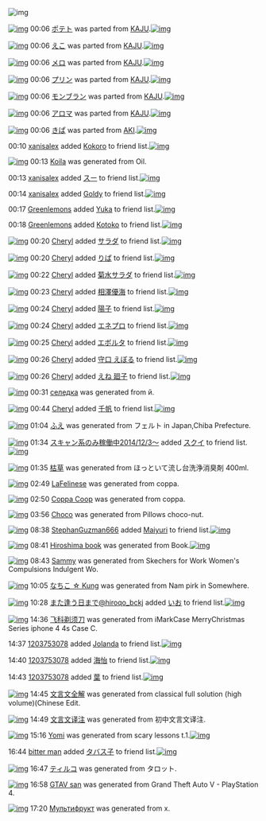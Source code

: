 ![img](http://gdrive-cdn.herokuapp.com/537b65a5bc09f0000721dda7/512px-barcode.png)

[![img](http://www.deviantsart.com/1009epe.png)](http://www.barcodekanojo.com/kanojo/2699204/%E3%83%9D%E3%83%86%E3%83%88) 00:06 [ポテト](http://www.barcodekanojo.com/kanojo/2699204/%E3%83%9D%E3%83%86%E3%83%88) was parted from [KAJU](http://www.barcodekanojo.com/kanojo/2699204/%E3%83%9D%E3%83%86%E3%83%88).[![img](http://www.deviantsart.com/2dqd8nq.jpeg)](http://www.barcodekanojo.com/user/273454/KAJU) 

[![img](http://www.deviantsart.com/2jvgvbo.png)](http://www.barcodekanojo.com/kanojo/2251433/%E3%81%88%E3%81%93) 00:06 [えこ](http://www.barcodekanojo.com/kanojo/2251433/%E3%81%88%E3%81%93) was parted from [KAJU](http://www.barcodekanojo.com/kanojo/2251433/%E3%81%88%E3%81%93).[![img](http://www.deviantsart.com/2dqd8nq.jpeg)](http://www.barcodekanojo.com/user/273454/KAJU) 

[![img](http://www.deviantsart.com/1vkhp75.png)](http://www.barcodekanojo.com/kanojo/3141834/%E3%83%A1%E3%83%AD) 00:06 [メロ](http://www.barcodekanojo.com/kanojo/3141834/%E3%83%A1%E3%83%AD) was parted from [KAJU](http://www.barcodekanojo.com/kanojo/3141834/%E3%83%A1%E3%83%AD).[![img](http://www.deviantsart.com/2dqd8nq.jpeg)](http://www.barcodekanojo.com/user/273454/KAJU) 

[![img](http://www.deviantsart.com/3hqqcc5.png)](http://www.barcodekanojo.com/kanojo/3188891/%E3%83%97%E3%83%AA%E3%83%B3) 00:06 [プリン](http://www.barcodekanojo.com/kanojo/3188891/%E3%83%97%E3%83%AA%E3%83%B3) was parted from [KAJU](http://www.barcodekanojo.com/kanojo/3188891/%E3%83%97%E3%83%AA%E3%83%B3).[![img](http://www.deviantsart.com/2dqd8nq.jpeg)](http://www.barcodekanojo.com/user/273454/KAJU) 

[![img](http://www.deviantsart.com/2e64t6s.png)](http://www.barcodekanojo.com/kanojo/708072/%E3%83%A2%E3%83%B3%E3%83%96%E3%83%A9%E3%83%B3) 00:06 [モンブラン](http://www.barcodekanojo.com/kanojo/708072/%E3%83%A2%E3%83%B3%E3%83%96%E3%83%A9%E3%83%B3) was parted from [KAJU](http://www.barcodekanojo.com/kanojo/708072/%E3%83%A2%E3%83%B3%E3%83%96%E3%83%A9%E3%83%B3).[![img](http://www.deviantsart.com/2dqd8nq.jpeg)](http://www.barcodekanojo.com/user/273454/KAJU) 

[![img](http://www.deviantsart.com/kk2232.png)](http://www.barcodekanojo.com/kanojo/2902489/%E3%82%A2%E3%83%AD%E3%83%9E) 00:06 [アロマ](http://www.barcodekanojo.com/kanojo/2902489/%E3%82%A2%E3%83%AD%E3%83%9E) was parted from [KAJU](http://www.barcodekanojo.com/kanojo/2902489/%E3%82%A2%E3%83%AD%E3%83%9E).[![img](http://www.deviantsart.com/2dqd8nq.jpeg)](http://www.barcodekanojo.com/user/273454/KAJU) 

[![img](http://www.deviantsart.com/1bea8d.png)](http://www.barcodekanojo.com/kanojo/1877447/%E3%81%8D%E3%81%B1) 00:06 [きぱ](http://www.barcodekanojo.com/kanojo/1877447/%E3%81%8D%E3%81%B1) was parted from [AKI](http://www.barcodekanojo.com/kanojo/1877447/%E3%81%8D%E3%81%B1).[![img](http://www.deviantsart.com/1kc30mi.jpeg)](http://www.barcodekanojo.com/user/29842/AKI) 

00:10 [xanisalex](http://www.barcodekanojo.com/user/499936/xanisalex) added [Kokoro](http://www.barcodekanojo.com/kanojo/3115476/Kokoro) to friend list.[![img](http://www.deviantsart.com/1su5pl7.png)](http://www.barcodekanojo.com/kanojo/3115476/Kokoro) 

[![img](http://www.deviantsart.com/2hcrr20.png)](http://www.barcodekanojo.com/kanojo/3192210/Koila) 00:13 [Koila](http://www.barcodekanojo.com/kanojo/3192210/Koila) was generated from Oil.

00:13 [xanisalex](http://www.barcodekanojo.com/user/499936/xanisalex) added [スー](http://www.barcodekanojo.com/kanojo/2452677/%E3%82%B9%E3%83%BC) to friend list.[![img](http://www.deviantsart.com/qcdvvl.png)](http://www.barcodekanojo.com/kanojo/2452677/%E3%82%B9%E3%83%BC) 

00:14 [xanisalex](http://www.barcodekanojo.com/user/499936/xanisalex) added [Goldy](http://www.barcodekanojo.com/kanojo/2032493/Goldy) to friend list.[![img](http://www.deviantsart.com/1n2lr1g.png)](http://www.barcodekanojo.com/kanojo/2032493/Goldy) 

00:17 [Greenlemons](http://www.barcodekanojo.com/user/414132/Greenlemons) added [Yuka](http://www.barcodekanojo.com/kanojo/2634549/Yuka) to friend list.[![img](http://www.deviantsart.com/i580o1.png)](http://www.barcodekanojo.com/kanojo/2634549/Yuka) 

00:18 [Greenlemons](http://www.barcodekanojo.com/user/414132/Greenlemons) added [Kotoko](http://www.barcodekanojo.com/kanojo/2634546/Kotoko) to friend list.[![img](http://www.deviantsart.com/3tf5hqk.png)](http://www.barcodekanojo.com/kanojo/2634546/Kotoko) 

[![img](http://www.deviantsart.com/1b98j4g.jpeg)](http://www.barcodekanojo.com/user/274015/Cheryl) 00:20 [Cheryl](http://www.barcodekanojo.com/user/274015/Cheryl) added [サラダ](http://www.barcodekanojo.com/kanojo/3072743/%E3%82%B5%E3%83%A9%E3%83%80) to friend list.[![img](http://www.deviantsart.com/2vu5l40.png)](http://www.barcodekanojo.com/kanojo/3072743/%E3%82%B5%E3%83%A9%E3%83%80) 

[![img](http://www.deviantsart.com/1b98j4g.jpeg)](http://www.barcodekanojo.com/user/274015/Cheryl) 00:20 [Cheryl](http://www.barcodekanojo.com/user/274015/Cheryl) added [りぱ](http://www.barcodekanojo.com/kanojo/374271/%E3%82%8A%E3%81%B1) to friend list.[![img](http://www.deviantsart.com/3788a7s.png)](http://www.barcodekanojo.com/kanojo/374271/%E3%82%8A%E3%81%B1) 

[![img](http://www.deviantsart.com/1b98j4g.jpeg)](http://www.barcodekanojo.com/user/274015/Cheryl) 00:22 [Cheryl](http://www.barcodekanojo.com/user/274015/Cheryl) added [菊水サラダ](http://www.barcodekanojo.com/kanojo/2333410/%E8%8F%8A%E6%B0%B4%E3%82%B5%E3%83%A9%E3%83%80) to friend list.[![img](http://www.deviantsart.com/2692ur.png)](http://www.barcodekanojo.com/kanojo/2333410/%E8%8F%8A%E6%B0%B4%E3%82%B5%E3%83%A9%E3%83%80) 

[![img](http://www.deviantsart.com/1b98j4g.jpeg)](http://www.barcodekanojo.com/user/274015/Cheryl) 00:23 [Cheryl](http://www.barcodekanojo.com/user/274015/Cheryl) added [相澤優海](http://www.barcodekanojo.com/kanojo/2316319/%E7%9B%B8%E6%BE%A4%E5%84%AA%E6%B5%B7) to friend list.[![img](http://www.deviantsart.com/bdl80e.png)](http://www.barcodekanojo.com/kanojo/2316319/%E7%9B%B8%E6%BE%A4%E5%84%AA%E6%B5%B7) 

[![img](http://www.deviantsart.com/1b98j4g.jpeg)](http://www.barcodekanojo.com/user/274015/Cheryl) 00:24 [Cheryl](http://www.barcodekanojo.com/user/274015/Cheryl) added [陽子](http://www.barcodekanojo.com/kanojo/1605386/%E9%99%BD%E5%AD%90) to friend list.[![img](http://www.deviantsart.com/3ml8q9e.png)](http://www.barcodekanojo.com/kanojo/1605386/%E9%99%BD%E5%AD%90) 

[![img](http://www.deviantsart.com/1b98j4g.jpeg)](http://www.barcodekanojo.com/user/274015/Cheryl) 00:24 [Cheryl](http://www.barcodekanojo.com/user/274015/Cheryl) added [エネプロ](http://www.barcodekanojo.com/kanojo/2544979/%E3%82%A8%E3%83%8D%E3%83%97%E3%83%AD) to friend list.[![img](http://www.deviantsart.com/1kot0l.png)](http://www.barcodekanojo.com/kanojo/2544979/%E3%82%A8%E3%83%8D%E3%83%97%E3%83%AD) 

[![img](http://www.deviantsart.com/1b98j4g.jpeg)](http://www.barcodekanojo.com/user/274015/Cheryl) 00:25 [Cheryl](http://www.barcodekanojo.com/user/274015/Cheryl) added [エボルタ](http://www.barcodekanojo.com/kanojo/2787125/%E3%82%A8%E3%83%9C%E3%83%AB%E3%82%BF) to friend list.[![img](http://www.deviantsart.com/2me1shc.png)](http://www.barcodekanojo.com/kanojo/2787125/%E3%82%A8%E3%83%9C%E3%83%AB%E3%82%BF) 

[![img](http://www.deviantsart.com/1b98j4g.jpeg)](http://www.barcodekanojo.com/user/274015/Cheryl) 00:26 [Cheryl](http://www.barcodekanojo.com/user/274015/Cheryl) added [守口 えぼる](http://www.barcodekanojo.com/kanojo/2384787/%E5%AE%88%E5%8F%A3%20%E3%81%88%E3%81%BC%E3%82%8B) to friend list.[![img](http://www.deviantsart.com/1f49i5h.png)](http://www.barcodekanojo.com/kanojo/2384787/%E5%AE%88%E5%8F%A3%20%E3%81%88%E3%81%BC%E3%82%8B) 

[![img](http://www.deviantsart.com/1b98j4g.jpeg)](http://www.barcodekanojo.com/user/274015/Cheryl) 00:26 [Cheryl](http://www.barcodekanojo.com/user/274015/Cheryl) added [えね 廻子](http://www.barcodekanojo.com/kanojo/200494/%E3%81%88%E3%81%AD%20%E5%BB%BB%E5%AD%90) to friend list.[![img](http://www.deviantsart.com/32734m6.png)](http://www.barcodekanojo.com/kanojo/200494/%E3%81%88%E3%81%AD%20%E5%BB%BB%E5%AD%90) 

[![img](http://www.deviantsart.com/33o8hfu.png)](http://www.barcodekanojo.com/kanojo/3192211/%D1%81%D0%B5%D0%BB%D0%B5%D0%B4%D0%BA%D0%B0) 00:31 [селедка](http://www.barcodekanojo.com/kanojo/3192211/%D1%81%D0%B5%D0%BB%D0%B5%D0%B4%D0%BA%D0%B0) was generated from й.

[![img](http://www.deviantsart.com/1b98j4g.jpeg)](http://www.barcodekanojo.com/user/274015/Cheryl) 00:44 [Cheryl](http://www.barcodekanojo.com/user/274015/Cheryl) added [千帆](http://www.barcodekanojo.com/kanojo/2832421/%E5%8D%83%E5%B8%86) to friend list.[![img](http://www.deviantsart.com/3s5urbl.png)](http://www.barcodekanojo.com/kanojo/2832421/%E5%8D%83%E5%B8%86) 

[![img](http://www.deviantsart.com/fbpe57.png)](http://www.barcodekanojo.com/kanojo/3192212/%E3%81%B5%E3%81%88) 01:04 [ふえ](http://www.barcodekanojo.com/kanojo/3192212/%E3%81%B5%E3%81%88) was generated from フェルト in Japan,Chiba Prefecture.

[![img](http://www.deviantsart.com/99ugn1.jpeg)](http://www.barcodekanojo.com/user/6029/%E3%82%B9%E3%82%AD%E3%83%A3%E3%83%B3%E7%B3%BB%E3%81%AE%E3%81%BF%E7%A8%BC%E5%83%8D%E4%B8%AD2014%2F12%2F3%EF%BD%9E) 01:34 [スキャン系のみ稼働中2014/12/3～](http://www.barcodekanojo.com/user/6029/%E3%82%B9%E3%82%AD%E3%83%A3%E3%83%B3%E7%B3%BB%E3%81%AE%E3%81%BF%E7%A8%BC%E5%83%8D%E4%B8%AD2014%2F12%2F3%EF%BD%9E) added [スクイ](http://www.barcodekanojo.com/kanojo/2602698/%E3%82%B9%E3%82%AF%E3%82%A4) to friend list.[![img](http://www.deviantsart.com/30gersj.png)](http://www.barcodekanojo.com/kanojo/2602698/%E3%82%B9%E3%82%AF%E3%82%A4) 

[![img](http://www.deviantsart.com/soevrb.png)](http://www.barcodekanojo.com/kanojo/3192213/%E6%9E%AF%E8%8D%89) 01:35 [枯草](http://www.barcodekanojo.com/kanojo/3192213/%E6%9E%AF%E8%8D%89) was generated from ほっといて流し台洗浄消臭剤 400ml.

[![img](http://www.deviantsart.com/2muu17k.png)](http://www.barcodekanojo.com/kanojo/3192214/LaFelinese) 02:49 [LaFelinese](http://www.barcodekanojo.com/kanojo/3192214/LaFelinese) was generated from coppa.

[![img](http://www.deviantsart.com/7v7f5t.png)](http://www.barcodekanojo.com/kanojo/3192215/Coppa%20Coop) 02:50 [Coppa Coop](http://www.barcodekanojo.com/kanojo/3192215/Coppa%20Coop) was generated from coppa.

[![img](http://www.deviantsart.com/3atqdna.png)](http://www.barcodekanojo.com/kanojo/3192216/Choco) 03:56 [Choco](http://www.barcodekanojo.com/kanojo/3192216/Choco) was generated from Pillows choco-nut.

[![img](http://www.deviantsart.com/2e4vh12.jpeg)](http://www.barcodekanojo.com/user/499939/StephanGuzman666) 08:38 [StephanGuzman666](http://www.barcodekanojo.com/user/499939/StephanGuzman666) added [Maiyuri](http://www.barcodekanojo.com/kanojo/2585059/Maiyuri) to friend list.[![img](http://www.deviantsart.com/3v0pi5n.png)](http://www.barcodekanojo.com/kanojo/2585059/Maiyuri) 

[![img](http://www.deviantsart.com/3nhiuka.png)](http://www.barcodekanojo.com/kanojo/3192217/Hiroshima%20book) 08:41 [Hiroshima book](http://www.barcodekanojo.com/kanojo/3192217/Hiroshima%20book) was generated from Book.[![img](http://www.deviantsart.com/1jt9vrj.jpeg)](http://www.barcodekanojo.com/product_images/barcode/6017434/1422574857/Book.jpg) 

[![img](http://www.deviantsart.com/27c3igg.png)](http://www.barcodekanojo.com/kanojo/3192218/Sammy) 08:43 [Sammy](http://www.barcodekanojo.com/kanojo/3192218/Sammy) was generated from Skechers for Work Women's Compulsions Indulgent Wo.

[![img](http://www.deviantsart.com/4fpn2t.png)](http://www.barcodekanojo.com/kanojo/3192219/%E3%81%AA%E3%81%A1%E3%81%93%20%E2%98%86%20Kung) 10:05 [なちこ ☆ Kung](http://www.barcodekanojo.com/kanojo/3192219/%E3%81%AA%E3%81%A1%E3%81%93%20%E2%98%86%20Kung) was generated from Nam pirk in Somewhere.

[![img](http://www.deviantsart.com/2pb6b61.jpeg)](http://www.barcodekanojo.com/user/14376/%E3%81%BE%E3%81%9F%E9%80%A2%E3%81%86%E6%97%A5%E3%81%BE%E3%81%A7%40hiroqo_bckj) 10:28 [また逢う日まで@hiroqo_bckj](http://www.barcodekanojo.com/user/14376/%E3%81%BE%E3%81%9F%E9%80%A2%E3%81%86%E6%97%A5%E3%81%BE%E3%81%A7%40hiroqo_bckj) added [いお](http://www.barcodekanojo.com/kanojo/47627/%E3%81%84%E3%81%8A) to friend list.[![img](http://www.deviantsart.com/2o0u9ig.png)](http://www.barcodekanojo.com/kanojo/47627/%E3%81%84%E3%81%8A) 

[![img](http://www.deviantsart.com/1q0nqri.png)](http://www.barcodekanojo.com/kanojo/3192220/%E9%A3%9E%E7%A7%91%E5%89%83%E9%A1%BB%E5%88%80) 14:36 [飞科剃须刀](http://www.barcodekanojo.com/kanojo/3192220/%E9%A3%9E%E7%A7%91%E5%89%83%E9%A1%BB%E5%88%80) was generated from iMarkCase MerryChristmas Series iphone 4 4s Case C.

14:37 [1203753078](http://www.barcodekanojo.com/user/476224/1203753078) added [Jolanda](http://www.barcodekanojo.com/kanojo/2679843/Jolanda) to friend list.[![img](http://www.deviantsart.com/sj4h7r.png)](http://www.barcodekanojo.com/kanojo/2679843/Jolanda) 

14:40 [1203753078](http://www.barcodekanojo.com/user/476224/1203753078) added [海怡](http://www.barcodekanojo.com/kanojo/2998208/%E6%B5%B7%E6%80%A1) to friend list.[![img](http://www.deviantsart.com/2obuq9k.png)](http://www.barcodekanojo.com/kanojo/2998208/%E6%B5%B7%E6%80%A1) 

14:43 [1203753078](http://www.barcodekanojo.com/user/476224/1203753078) added [葉](http://www.barcodekanojo.com/kanojo/2715141/%E8%91%89) to friend list.[![img](http://www.deviantsart.com/3dkj3op.png)](http://www.barcodekanojo.com/kanojo/2715141/%E8%91%89) 

[![img](http://www.deviantsart.com/3jk22sn.png)](http://www.barcodekanojo.com/kanojo/3192221/%E6%96%87%E8%A8%80%E6%96%87%E5%85%A8%E8%A7%A3) 14:45 [文言文全解](http://www.barcodekanojo.com/kanojo/3192221/%E6%96%87%E8%A8%80%E6%96%87%E5%85%A8%E8%A7%A3) was generated from classical full solution (high volume)(Chinese Edit.

[![img](http://www.deviantsart.com/21alttn.png)](http://www.barcodekanojo.com/kanojo/3192222/%E6%96%87%E8%A8%80%E6%96%87%E8%AF%91%E6%B3%A8) 14:49 [文言文译注](http://www.barcodekanojo.com/kanojo/3192222/%E6%96%87%E8%A8%80%E6%96%87%E8%AF%91%E6%B3%A8) was generated from 初中文言文译注.

[![img](http://www.deviantsart.com/fcevul.png)](http://www.barcodekanojo.com/kanojo/3192223/Yomi) 15:16 [Yomi](http://www.barcodekanojo.com/kanojo/3192223/Yomi) was generated from scary lessons t.1.[![img](http://www.deviantsart.com/1d9g03b.jpeg)](http://www.barcodekanojo.com/product_images/barcode/6017444/1422598553/scary%20lessons%20t.1.jpg) 

16:44 [bitter man](http://www.barcodekanojo.com/user/499942/bitter%20man) added [タバス子](http://www.barcodekanojo.com/kanojo/15122/%E3%82%BF%E3%83%90%E3%82%B9%E5%AD%90) to friend list.[![img](http://www.deviantsart.com/33sbq0e.png)](http://www.barcodekanojo.com/kanojo/15122/%E3%82%BF%E3%83%90%E3%82%B9%E5%AD%90) 

[![img](http://www.deviantsart.com/1bi624d.png)](http://www.barcodekanojo.com/kanojo/3192224/%E3%83%86%E3%82%A3%E3%83%AB%E3%82%B3) 16:47 [ティルコ](http://www.barcodekanojo.com/kanojo/3192224/%E3%83%86%E3%82%A3%E3%83%AB%E3%82%B3) was generated from タロット.

[![img](http://www.deviantsart.com/2u702i5.png)](http://www.barcodekanojo.com/kanojo/3192225/GTAV%20san) 16:58 [GTAV san](http://www.barcodekanojo.com/kanojo/3192225/GTAV%20san) was generated from Grand Theft Auto V - PlayStation 4.

[![img](http://www.deviantsart.com/2fgcil1.png)](http://www.barcodekanojo.com/kanojo/3192226/%D0%9C%D1%83%D0%BB%D1%8C%D1%82%D0%B8%D1%84%D1%80%D1%83%D0%BA%D1%82) 17:20 [Мультифрукт](http://www.barcodekanojo.com/kanojo/3192226/%D0%9C%D1%83%D0%BB%D1%8C%D1%82%D0%B8%D1%84%D1%80%D1%83%D0%BA%D1%82) was generated from х.

